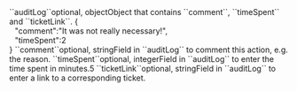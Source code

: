 <tr><td>``auditLog``</td><td>optional, object</td><td>Object that contains ``comment``, ``timeSpent`` and ``ticketLink``.</td>
<td>{
  <div style="padding-left:10px;">"comment":"It was not really necessary!",</div>
  <div style="padding-left:10px;">"timeSpent":2</div>
  }</td>
<td></td></tr>
<tr><td style="padding-left:20px;">``comment``</td><td>optional, string</td><td>Field in ``auditLog`` to comment this action, e.g. the reason.</td><td></td><td></td></tr>
<tr><td style="padding-left:20px;">``timeSpent``</td><td>optional, integer</td><td>Field in ``auditLog`` to enter the time spent in minutes.</td><td>5</td><td></td></tr>
<tr><td style="padding-left:20px;">``ticketLink``</td><td>optional, string</td><td>Field in ``auditLog`` to enter a link to a corresponding ticket.</td><td></td><td></td></tr>
